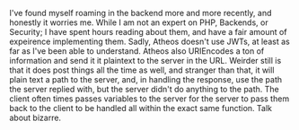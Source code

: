 I've found myself roaming in the backend more and more recently, and honestly it worries me. While I am not an expert on PHP, Backends, or Security; I have spent hours reading about them, and have a fair amount of expeirence implementing them. Sadly, Atheos doesn't use JWTs, at least as far as I've been able to understand. Atheos also URIEncodes a ton of information and send it it plaintext to the server in the URL. Weirder still is that it does post things all the time as well, and stranger than that, it will plain text a path to the server, and, in handling the response, use the path the server replied with, but the server didn't do anything to the path. The client often times passes variables to the server for the server to pass them back to the client to be handled all within the exact same function. Talk about bizarre.
